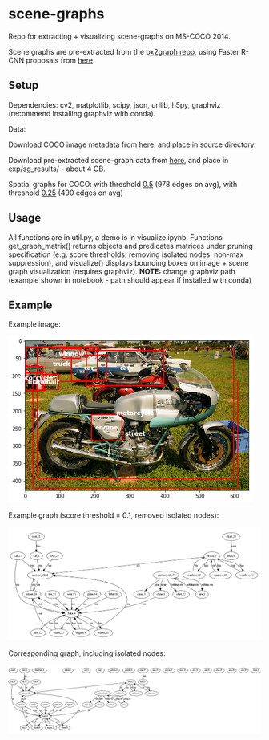 # scene-graphs

Repo for extracting + visualizing scene-graphs on MS-COCO 2014.

Scene graphs are pre-extracted from the [px2graph repo](https://github.com/princeton-vl/px2graph), using Faster R-CNN proposals from [here](https://www.mpi-inf.mpg.de/departments/computer-vision-and-multimodal-computing/research/object-recognition-and-scene-understanding/how-good-are-detection-proposals-really/)

## Setup

Dependencies: cv2, matplotlib, scipy, json, urllib, h5py, graphviz (recommend installing graphviz with conda).

Data:

Download COCO image metadata from [here](https://drive.google.com/open?id=1xgrIh-kSTp9Z-ELDR445pAN4OK6OF63q), and place in source directory.

Download pre-extracted scene-graph data from [here](https://drive.google.com/open?id=1UZQydLanBXzTZv82tBNS7CQtqWgMaZmX), and place in exp/sg_results/ - about 4 GB.

Spatial graphs for COCO: with threshold [0.5](https://drive.google.com/file/d/1gUSRK8j2iysiZwC6NYG0H-A7FW5mQQCU/view?usp=sharing) (978 edges on avg), with threshold [0.25](https://drive.google.com/file/d/1DUgVJwWwKNLGYbiZwpWFdbcsrF1e9DhS/view?usp=sharing) (490 edges on avg)

## Usage

All functions are in util.py, a demo is in visualize.ipynb. Functions get_graph_matrix() returns objects and predicates matrices under pruning specification (e.g. score thresholds, removing isolated nodes, non-max suppression), and visualize() displays bounding boxes on image + scene graph visualization (requires graphviz). **NOTE:** change graphviz path (example shown in notebook - path should appear if installed with conda)

## Example

Example image:

![alt text](https://github.com/invasivealienplants/scene-graphs/blob/master/sample_images/nonmax.png)

Example graph (score threshold = 0.1, removed isolated nodes):

![alt text](https://github.com/invasivealienplants/scene-graphs/blob/master/sample_images/connected_graph.png)

Corresponding graph, including isolated nodes:

![alt text](https://github.com/invasivealienplants/scene-graphs/blob/master/sample_images/extra_graph.png)

